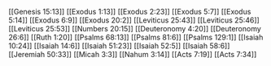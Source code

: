 [[Genesis 15:13]]
[[Exodus 1:13]]
[[Exodus 2:23]]
[[Exodus 5:7]]
[[Exodus 5:14]]
[[Exodus 6:9]]
[[Exodus 20:2]]
[[Leviticus 25:43]]
[[Leviticus 25:46]]
[[Leviticus 25:53]]
[[Numbers 20:15]]
[[Deuteronomy 4:20]]
[[Deuteronomy 26:6]]
[[Ruth 1:20]]
[[Psalms 68:13]]
[[Psalms 81:6]]
[[Psalms 129:1]]
[[Isaiah 10:24]]
[[Isaiah 14:6]]
[[Isaiah 51:23]]
[[Isaiah 52:5]]
[[Isaiah 58:6]]
[[Jeremiah 50:33]]
[[Micah 3:3]]
[[Nahum 3:14]]
[[Acts 7:19]]
[[Acts 7:34]]
